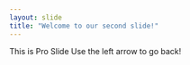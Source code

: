 ```yaml
---
layout: slide
title: "Welcome to our second slide!"
---
```

This is Pro Slide
Use the left arrow to go back!

